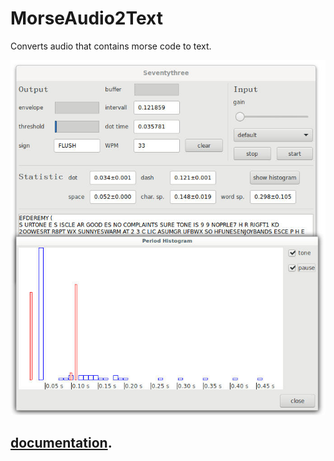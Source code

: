 # MorseAudio2Text
Converts audio that contains morse code to text.

![screenshot](/Seventythree/documentation/images/screenshot.jpg)

## [documentation](https://primogs.github.io/MorseAudio2Text/html/index.html).
